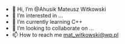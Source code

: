 - 👋 Hi, I’m @Ahusik Mateusz Witkowski
- 👀 I’m interested in ...
- 🌱 I’m currently learning C++
- 💞️ I’m looking to collaborate on ...
- 📫 How to reach me mat_witkowski@wp.pl

<!---
Ahusik/Ahusik is a ✨ special ✨ repository because its `README.md` (this file) appears on your GitHub profile.
You can click the Preview link to take a look at your changes.
--->
